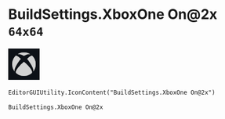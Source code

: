 # BuildSettings.XboxOne On@2x `64x64`
<img src="/img/BuildSettings.XboxOne%20On@2x.png" width=64 height=64>

``` CSharp
EditorGUIUtility.IconContent("BuildSettings.XboxOne On@2x")
```
```
BuildSettings.XboxOne On@2x
```
